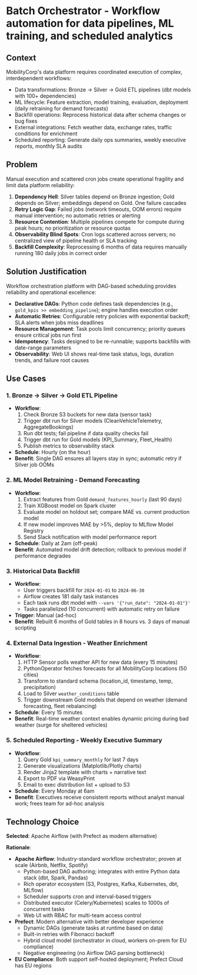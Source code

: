 # Batch Orchestrator - Workflow automation for data pipelines, ML training, and scheduled analytics

## Context

MobilityCorp's data platform requires coordinated execution of complex, interdependent workflows:

- Data transformations: Bronze → Silver → Gold ETL pipelines (dbt models with 100+ dependencies)
- ML lifecycle: Feature extraction, model training, evaluation, deployment (daily retraining for demand forecasts)
- Backfill operations: Reprocess historical data after schema changes or bug fixes
- External integrations: Fetch weather data, exchange rates, traffic conditions for enrichment
- Scheduled reporting: Generate daily ops summaries, weekly executive reports, monthly SLA audits

## Problem

Manual execution and scattered cron jobs create operational fragility and limit data platform reliability:

1. **Dependency Hell**: Silver tables depend on Bronze ingestion; Gold depends on Silver; embeddings depend on Gold. One failure cascades
2. **Retry Logic Gap**: Failed jobs (network timeouts, OOM errors) require manual intervention; no automatic retries or alerting
3. **Resource Contention**: Multiple pipelines compete for compute during peak hours; no prioritization or resource quotas
4. **Observability Blind Spots**: Cron logs scattered across servers; no centralized view of pipeline health or SLA tracking
5. **Backfill Complexity**: Reprocessing 6 months of data requires manually running 180 daily jobs in correct order

## Solution Justification

Workflow orchestration platform with DAG-based scheduling provides reliability and operational excellence:

- **Declarative DAGs**: Python code defines task dependencies (e.g., `gold_kpis >> embedding_pipeline`); engine handles execution order
- **Automatic Retries**: Configurable retry policies with exponential backoff; SLA alerts when jobs miss deadlines
- **Resource Management**: Task pools limit concurrency; priority queues ensure critical jobs run first
- **Idempotency**: Tasks designed to be re-runnable; supports backfills with date-range parameters
- **Observability**: Web UI shows real-time task status, logs, duration trends, and failure root causes

## Use Cases

### 1. Bronze → Silver → Gold ETL Pipeline
- **Workflow**:
  1. Check Bronze S3 buckets for new data (sensor task)
  2. Trigger dbt run for Silver models (CleanVehicleTelemetry, AggregateBookings)
  3. Run dbt tests; fail pipeline if data quality checks fail
  4. Trigger dbt run for Gold models (KPI_Summary, Fleet_Health)
  5. Publish metrics to observability stack
- **Schedule**: Hourly (on the hour)
- **Benefit**: Single DAG ensures all layers stay in sync; automatic retry if Silver job OOMs

### 2. ML Model Retraining - Demand Forecasting
- **Workflow**:
  1. Extract features from Gold `demand_features_hourly` (last 90 days)
  2. Train XGBoost model on Spark cluster
  3. Evaluate model on holdout set; compare MAE vs. current production model
  4. If new model improves MAE by >5%, deploy to MLflow Model Registry
  5. Send Slack notification with model performance report
- **Schedule**: Daily at 2am (off-peak)
- **Benefit**: Automated model drift detection; rollback to previous model if performance degrades

### 3. Historical Data Backfill
- **Workflow**:
  - User triggers backfill for `2024-01-01` to `2024-06-30`
  - Airflow creates 181 daily task instances
  - Each task runs dbt model with `--vars '{"run_date": "2024-01-01"}'`
  - Tasks parallelized (10 concurrent) with automatic retry on failure
- **Trigger**: Manual (ad-hoc)
- **Benefit**: Rebuilt 6 months of Gold tables in 8 hours vs. 3 days of manual scripting

### 4. External Data Ingestion - Weather Enrichment
- **Workflow**:
  1. HTTP Sensor polls weather API for new data (every 15 minutes)
  2. PythonOperator fetches forecasts for all MobilityCorp locations (50 cities)
  3. Transform to standard schema (location_id, timestamp, temp, precipitation)
  4. Load to Silver `weather_conditions` table
  5. Trigger downstream Gold models that depend on weather (demand forecasting, fleet rebalancing)
- **Schedule**: Every 15 minutes
- **Benefit**: Real-time weather context enables dynamic pricing during bad weather (surge for sheltered vehicles)

### 5. Scheduled Reporting - Weekly Executive Summary
- **Workflow**:
  1. Query Gold `kpi_summary_monthly` for last 7 days
  2. Generate visualizations (Matplotlib/Plotly charts)
  3. Render Jinja2 template with charts + narrative text
  4. Export to PDF via WeasyPrint
  5. Email to exec distribution list + upload to S3
- **Schedule**: Every Monday at 6am
- **Benefit**: Executives receive consistent reports without analyst manual work; frees team for ad-hoc analysis

## Technology Choice

**Selected**: Apache Airflow (with Prefect as modern alternative)

**Rationale**:
- **Apache Airflow**: Industry-standard workflow orchestrator; proven at scale (Airbnb, Netflix, Spotify)
  - Python-based DAG authoring; integrates with entire Python data stack (dbt, Spark, Pandas)
  - Rich operator ecosystem (S3, Postgres, Kafka, Kubernetes, dbt, MLflow)
  - Scheduler supports cron and interval-based triggers
  - Distributed executor (Celery/Kubernetes) scales to 1000s of concurrent tasks
  - Web UI with RBAC for multi-team access control
- **Prefect**: Modern alternative with better developer experience
  - Dynamic DAGs (generate tasks at runtime based on data)
  - Built-in retries with Fibonacci backoff
  - Hybrid cloud model (orchestrator in cloud, workers on-prem for EU compliance)
  - Negative engineering (no Airflow DAG parsing bottleneck)
- **EU Compliance**: Both support self-hosted deployment; Prefect Cloud has EU regions

